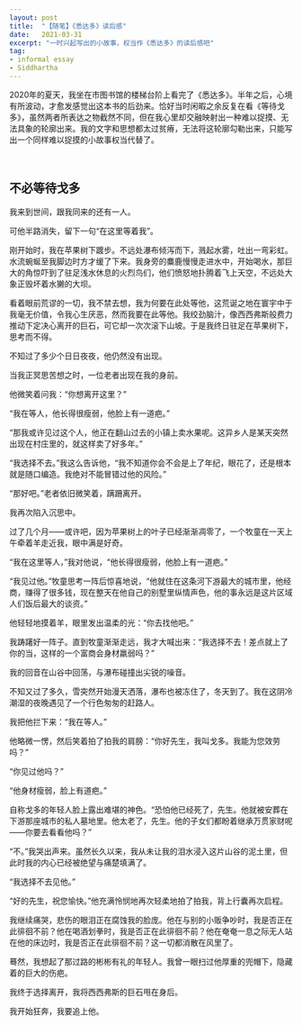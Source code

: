 ```yaml
---
layout: post
title:  "【随笔】《悉达多》读后感"
date:   2021-03-31
excerpt: "一时兴起写出的小故事，权当作《悉达多》的读后感吧"
tag:
- informal essay
- Siddhartha
---
```


2020年的夏天，我坐在市图书馆的楼梯台阶上看完了《悉达多》。半年之后，心境有所波动，才愈发感觉出这本书的后劲来。恰好当时闲暇之余反复在看《等待戈多》，虽然两者所表达之物截然不同，但在我心里却交融映射出一种难以捉摸、无法具象的轮廓出来。我的文字和思想都太过贫瘠，无法将这轮廓勾勒出来，只能写出一个同样难以捉摸的小故事权当代替了。

<br/>

## 不必等待戈多

我来到世间，跟我同来的还有一人。

可他半路消失，留下一句“在这里等着我”。

刚开始时，我在苹果树下踱步。不远处瀑布倾泻而下，溅起水雾，吐出一弯彩虹。水流蜿蜒至我脚边时方才缓了下来。我身旁的麋鹿慢慢走进水中，开始喝水，那巨大的角惊吓到了驻足浅水休息的火烈鸟们，他们愤怒地扑腾着飞上天空，不远处大象正毁坏着水獭的大坝。

看着眼前荒谬的一切，我不禁去想，我为何要在此处等他，这荒诞之地在寰宇中于我毫无价值，令我心生厌恶，然而我要在此等他。我绞劲脑汁，像西西弗斯般费力推动下定决心离开的巨石，可它却一次次滚下山坡。于是我终日驻足在苹果树下，思考而不得。

不知过了多少个日日夜夜，他仍然没有出现。

当我正冥思苦想之时，一位老者出现在我的身前。

他微笑着问我：“你想离开这里？”

“我在等人，他长得很瘦弱，他脸上有一道疤。”

“那我或许见过这个人，他正在翻山过去的小镇上卖水果呢。这异乡人是某天突然出现在村庄里的，就这样卖了好多年。”

“我选择不去。”我这么告诉他，“我不知道你会不会是上了年纪，眼花了，还是根本就是随口编造。我绝对不能冒错过他的风险。”

“那好吧。”老者依旧微笑着，蹒跚离开。

我再次陷入沉思中。

过了几个月——或许吧，因为苹果树上的叶子已经渐渐凋零了，一个牧童在一天上午牵着羊走近我，眼中满是好奇。

“我在这里等人，”我对他说，“他长得很瘦弱，他脸上有一道疤。”

“我见过他。”牧童思考一阵后惊喜地说，“他就住在这条河下游最大的城市里，他经商，赚得了很多钱，现在整天在他自己的别墅里纵情声色，他的事永远是这片区域人们饭后最大的谈资。”

他轻轻地摸着羊，眼里发出温柔的光：“你去找他吧。”

我踌躇好一阵子。直到牧童渐渐走远，我才大喊出来：“我选择不去！差点就上了你的当，这样的一个富商会身材羸弱吗？”

我的回音在山谷中回荡，与瀑布碰撞出尖锐的噪音。

不知又过了多久，雪突然开始漫天洒落，瀑布也被冻住了，冬天到了。我在这阴冷潮湿的夜晚遇见了一个行色匆匆的赶路人。

我把他拦下来：“我在等人。”

他略微一愣，然后笑着拍了拍我的肩膀：“你好先生，我叫戈多。我能为您效劳吗？”

“你见过他吗？”

“他身材瘦弱，脸上有道疤。”

自称戈多的年轻人脸上露出难堪的神色。“恐怕他已经死了，先生。他就被安葬在下游那座城市的私人墓地里。他太老了，先生。他的子女们都盼着继承万贯家财呢——你要去看看他吗？”

“不。”我哭出声来。虽然长久以来，我从未让我的泪水浸入这片山谷的泥土里，但此时我的内心已经被绝望与痛楚填满了。

“我选择不去见他。”

“好的先生，祝您愉快。”他充满怜悯地再次轻柔地拍了拍我，背上行囊再次启程。

我继续痛哭，悲伤的眼泪正在腐蚀我的脸庞。他在与别的小贩争吵时，我是否正在此徘徊不前？他在喝酒划拳时，我是否正在此徘徊不前？他在奄奄一息之际无人站在他的床边时，我是否正在此徘徊不前？这一切都消散在风里了。

蓦然，我想起了那过路的彬彬有礼的年轻人。我曾一眼扫过他厚重的兜帽下，隐藏着的巨大的伤疤。

我终于选择离开，我将西西弗斯的巨石甩在身后。

我开始狂奔，我要追上他。

